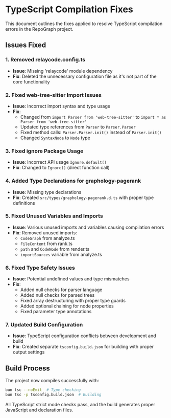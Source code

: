 # TypeScript Compilation Fixes

This document outlines the fixes applied to resolve TypeScript compilation errors in the RepoGraph project.

## Issues Fixed

### 1. Removed relaycode.config.ts
- **Issue**: Missing 'relaycode' module dependency
- **Fix**: Deleted the unnecessary configuration file as it's not part of the core functionality

### 2. Fixed web-tree-sitter Import Issues
- **Issue**: Incorrect import syntax and type usage
- **Fix**: 
  - Changed from `import Parser from 'web-tree-sitter'` to `import * as Parser from 'web-tree-sitter'`
  - Updated type references from `Parser` to `Parser.Parser`
  - Fixed method calls: `Parser.Parser.init()` instead of `Parser.init()`
  - Changed `SyntaxNode` to `Node` type

### 3. Fixed ignore Package Usage
- **Issue**: Incorrect API usage `Ignore.default()`
- **Fix**: Changed to `Ignore()` (direct function call)

### 4. Added Type Declarations for graphology-pagerank
- **Issue**: Missing type declarations
- **Fix**: Created `src/types/graphology-pagerank.d.ts` with proper type definitions

### 5. Fixed Unused Variables and Imports
- **Issue**: Various unused imports and variables causing compilation errors
- **Fix**: Removed unused imports:
  - `CodeGraph` from analyze.ts
  - `FileContent` from rank.ts
  - `path` and `CodeNode` from render.ts
  - `importSources` variable from analyze.ts

### 6. Fixed Type Safety Issues
- **Issue**: Potential undefined values and type mismatches
- **Fix**:
  - Added null checks for parser language
  - Added null checks for parsed trees
  - Fixed array destructuring with proper type guards
  - Added optional chaining for node properties
  - Fixed parameter type annotations

### 7. Updated Build Configuration
- **Issue**: TypeScript configuration conflicts between development and build
- **Fix**: Created separate `tsconfig.build.json` for building with proper output settings

## Build Process

The project now compiles successfully with:
```bash
bun tsc --noEmit  # Type checking
bun tsc -p tsconfig.build.json  # Building
```

All TypeScript strict mode checks pass, and the build generates proper JavaScript and declaration files.